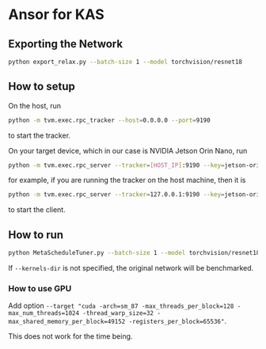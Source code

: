 # Ansor for KAS

## Exporting the Network

```bash
python export_relax.py --batch-size 1 --model torchvision/resnet18
```

## How to setup

On the host, run

```bash
python -m tvm.exec.rpc_tracker --host=0.0.0.0 --port=9190
```

to start the tracker.

On your target device, which in our case is NVIDIA Jetson Orin Nano, run

```bash
python -m tvm.exec.rpc_server --tracker=[HOST_IP]:9190 --key=jetson-orin-nano
```

for example, if you are running the tracker on the host machine, then it is
    
```bash
python -m tvm.exec.rpc_server --tracker=127.0.0.1:9190 --key=jetson-orin-nano
```

to start the client.

## How to run

```bash
python MetaScheduleTuner.py --batch-size 1 --model torchvision/resnet18 --kernels-dir "/path/to/kernels/dir"
```

If `--kernels-dir` is not specified, the original network will be benchmarked.

### How to use GPU

Add option `--target "cuda -arch=sm_87 -max_threads_per_block=128 -max_num_threads=1024 -thread_warp_size=32 -max_shared_memory_per_block=49152 -registers_per_block=65536"`.

This does not work for the time being.
